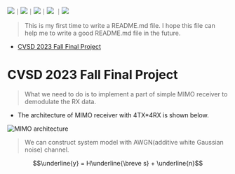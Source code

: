 <!-- 底下標籤來源參考寫法可至：https://github.com/Envoy-VC/awesome-badges#github-stats -->

![](https://img.shields.io/badge/Verilog-informational)｜![](https://img.shields.io/badge/RTL-informational)｜![](https://img.shields.io/badge/Design_Compiler-informational)｜![](https://img.shields.io/badge/Synthesis-informational) ｜![](https://img.shields.io/badge/Innovus-informational)

> This is my first time to write a README.md file. I hope this file can help me to write a good README.md file in the future.

- [CVSD 2023 Fall Final Project](#CVSD-2023-Fall-Final-Project)

# CVSD 2023 Fall Final Project

> What we need to do is to implement a part of simple MIMO receiver to demodulate the RX data.    
* The architecture of MIMO receiver with 4TX*4RX is shown below.

![MIMO architecture](https://github.com/hank09901/CVSD/blob/main/Picture/MIMO.png)

> We can construct system model with AWGN(additive white Gaussian noise) channel.

$$\underline{y} = H\underline{\breve s} + \underline{n}$$

